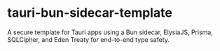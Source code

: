 # tauri-bun-sidecar-template
A secure template for Tauri apps using a Bun sidecar, ElysiaJS, Prisma, SQLCipher, and Eden Treaty for end-to-end type safety.
